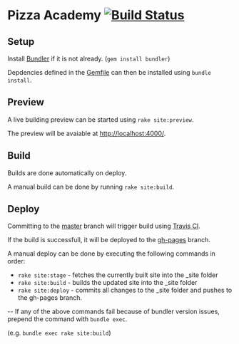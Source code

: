 # Pizza Academy [![Build Status](https://travis-ci.org/absolute413/PizzaAcademy-Preview.svg?branch=master)](https://travis-ci.org/absolute413/PizzaAcademy-Preview)




## Setup
Install [Bundler](http://bundler.io/) if it is not already. (```gem install bundler```)

Depdencies defined in the [Gemfile](Gemfile) can then be installed using ```bundle install```.




## Preview
A live building preview can be started using ```rake site:preview```.

The preview will be avaiable at [http://localhost:4000/](http://localhost:4000/).




## Build
Builds are done automatically on deploy.

A manual build can be done by running ```rake site:build```.




## Deploy
Committing to the [master](tree/master) branch will trigger build using [Travis CI](https://travis-ci.org).

If the build is successfull, it will be deployed to the [gh-pages](tree/gh-pages) branch.

A manual deploy can be done by executing the following commands in order:
* ```rake site:stage```  - fetches the currently built site into the _site folder
* ```rake site:build```  - builds the updated site into the _site folder
* ```rake site:deploy``` - commits all changes to the _site folder and pushes to the gh-pages branch.




--
If any of the above commands fail because of bundler version issues, prepend the command with ```bundle exec```.

(e.g. ```bundle exec rake site:build```)
